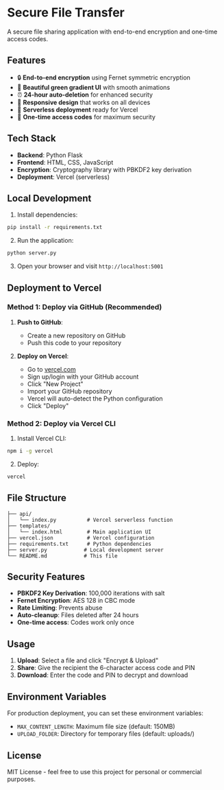 # Secure File Transfer

A secure file sharing application with end-to-end encryption and one-time access codes.

## Features

- 🔒 **End-to-end encryption** using Fernet symmetric encryption
- 🎨 **Beautiful green gradient UI** with smooth animations
- ⏰ **24-hour auto-deletion** for enhanced security
- 📱 **Responsive design** that works on all devices
- 🚀 **Serverless deployment** ready for Vercel
- 🔐 **One-time access codes** for maximum security

## Tech Stack

- **Backend**: Python Flask
- **Frontend**: HTML, CSS, JavaScript
- **Encryption**: Cryptography library with PBKDF2 key derivation
- **Deployment**: Vercel (serverless)

## Local Development

1. Install dependencies:
```bash
pip install -r requirements.txt
```

2. Run the application:
```bash
python server.py
```

3. Open your browser and visit `http://localhost:5001`

## Deployment to Vercel

### Method 1: Deploy via GitHub (Recommended)

1. **Push to GitHub**:
   - Create a new repository on GitHub
   - Push this code to your repository

2. **Deploy on Vercel**:
   - Go to [vercel.com](https://vercel.com)
   - Sign up/login with your GitHub account
   - Click "New Project"
   - Import your GitHub repository
   - Vercel will auto-detect the Python configuration
   - Click "Deploy"

### Method 2: Deploy via Vercel CLI

1. Install Vercel CLI:
```bash
npm i -g vercel
```

2. Deploy:
```bash
vercel
```

## File Structure

```
├── api/
│   └── index.py          # Vercel serverless function
├── templates/
│   └── index.html        # Main application UI
├── vercel.json           # Vercel configuration
├── requirements.txt      # Python dependencies
├── server.py            # Local development server
└── README.md            # This file
```

## Security Features

- **PBKDF2 Key Derivation**: 100,000 iterations with salt
- **Fernet Encryption**: AES 128 in CBC mode
- **Rate Limiting**: Prevents abuse
- **Auto-cleanup**: Files deleted after 24 hours
- **One-time access**: Codes work only once

## Usage

1. **Upload**: Select a file and click "Encrypt & Upload"
2. **Share**: Give the recipient the 6-character access code and PIN
3. **Download**: Enter the code and PIN to decrypt and download

## Environment Variables

For production deployment, you can set these environment variables:

- `MAX_CONTENT_LENGTH`: Maximum file size (default: 150MB)
- `UPLOAD_FOLDER`: Directory for temporary files (default: uploads/)

## License

MIT License - feel free to use this project for personal or commercial purposes.
